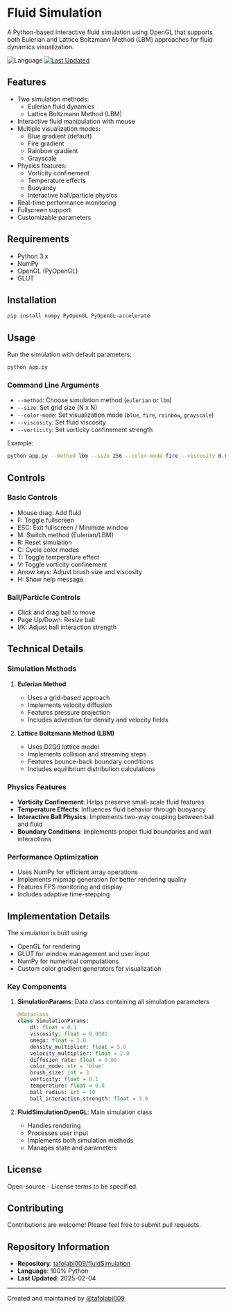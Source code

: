 
# Fluid Simulation

A Python-based interactive fluid simulation using OpenGL that supports both Eulerian and Lattice Boltzmann Method (LBM) approaches for fluid dynamics visualization.

![Language](https://img.shields.io/badge/language-Python-blue.svg)
[![Last Updated](https://img.shields.io/badge/last%20updated-2025--02--04-brightgreen.svg)](https://github.com/tafolabi009/fluidSimulation)

## Features

- Two simulation methods:
  - Eulerian fluid dynamics
  - Lattice Boltzmann Method (LBM)
- Interactive fluid manipulation with mouse
- Multiple visualization modes:
  - Blue gradient (default)
  - Fire gradient
  - Rainbow gradient
  - Grayscale
- Physics features:
  - Vorticity confinement
  - Temperature effects
  - Buoyancy
  - Interactive ball/particle physics
- Real-time performance monitoring
- Fullscreen support
- Customizable parameters

## Requirements

- Python 3.x
- NumPy
- OpenGL (PyOpenGL)
- GLUT

## Installation

```bash
pip install numpy PyOpenGL PyOpenGL-accelerate
```

## Usage

Run the simulation with default parameters:

```bash
python app.py
```

### Command Line Arguments

- `--method`: Choose simulation method (`eulerian` or `lbm`)
- `--size`: Set grid size (N x N)
- `--color-mode`: Set visualization mode (`blue`, `fire`, `rainbow`, `grayscale`)
- `--viscosity`: Set fluid viscosity
- `--vorticity`: Set vorticity confinement strength

Example:
```bash
python app.py --method lbm --size 256 --color-mode fire --viscosity 0.0001
```

## Controls

### Basic Controls
- Mouse drag: Add fluid
- F: Toggle fullscreen
- ESC: Exit fullscreen / Minimize window
- M: Switch method (Eulerian/LBM)
- R: Reset simulation
- C: Cycle color modes
- T: Toggle temperature effect
- V: Toggle vorticity confinement
- Arrow keys: Adjust brush size and viscosity
- H: Show help message

### Ball/Particle Controls
- Click and drag ball to move
- Page Up/Down: Resize ball
- I/K: Adjust ball interaction strength

## Technical Details

### Simulation Methods

1. **Eulerian Method**
   - Uses a grid-based approach
   - Implements velocity diffusion
   - Features pressure projection
   - Includes advection for density and velocity fields

2. **Lattice Boltzmann Method (LBM)**
   - Uses D2Q9 lattice model
   - Implements collision and streaming steps
   - Features bounce-back boundary conditions
   - Includes equilibrium distribution calculations

### Physics Features

- **Vorticity Confinement**: Helps preserve small-scale fluid features
- **Temperature Effects**: Influences fluid behavior through buoyancy
- **Interactive Ball Physics**: Implements two-way coupling between ball and fluid
- **Boundary Conditions**: Implements proper fluid boundaries and wall interactions

### Performance Optimization

- Uses NumPy for efficient array operations
- Implements mipmap generation for better rendering quality
- Features FPS monitoring and display
- Includes adaptive time-stepping

## Implementation Details

The simulation is built using:
- OpenGL for rendering
- GLUT for window management and user input
- NumPy for numerical computations
- Custom color gradient generators for visualization

### Key Components

1. **SimulationParams**: Data class containing all simulation parameters
   ```python
   @dataclass
   class SimulationParams:
       dt: float = 0.1
       viscosity: float = 0.0001
       omega: float = 1.0
       density_multiplier: float = 5.0
       velocity_multiplier: float = 2.0
       diffusion_rate: float = 0.05
       color_mode: str = 'blue'
       brush_size: int = 3
       vorticity: float = 0.1
       temperature: float = 0.0
       ball_radius: int = 10
       ball_interaction_strength: float = 3.0
   ```

2. **FluidSimulationOpenGL**: Main simulation class
   - Handles rendering
   - Processes user input
   - Implements both simulation methods
   - Manages state and parameters

## License

Open-source - License terms to be specified.

## Contributing

Contributions are welcome! Please feel free to submit pull requests.

## Repository Information

- **Repository**: [tafolabi009/fluidSimulation](https://github.com/tafolabi009/fluidSimulation)
- **Language**: 100% Python
- **Last Updated**: 2025-02-04

---
Created and maintained by [@tafolabi009](https://github.com/tafolabi009)
```
